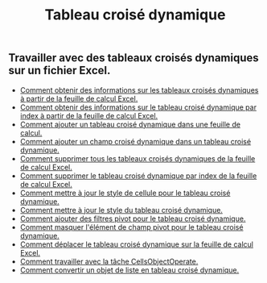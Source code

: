 ﻿---
title: Tableau croisé dynamique
second_title: Aspose.Cells Cloud Documen
type: docs
url: /fr/pivottables/
aliases: [/working-with-pivot-tables/]
keywords: Working with pivot table on an Excel worksheet
description: Comment faire fonctionner les API Cloud REST Aspose.Cells avec un tableau croisé dynamique dans une feuille de calcul Excel. Le SDK prend en charge différents types de langages de développement. Ils incluent Android, C#, Go, Java, NodeJS, Perl, PHP, Python, Ruby et Swift.
weight: 100
---
## Travailler avec des tableaux croisés dynamiques sur un fichier Excel.

- [Comment obtenir des informations sur les tableaux croisés dynamiques à partir de la feuille de calcul Excel.](/cells/fr/pivot-tables/get-all/)
- [Comment obtenir des informations sur le tableau croisé dynamique par index à partir de la feuille de calcul Excel.](/cells/fr/pivot-tables/get/)
- [Comment ajouter un tableau croisé dynamique dans une feuille de calcul.](/cells/fr/pivot-tables/add/)
- [Comment ajouter un champ croisé dynamique dans un tableau croisé dynamique.](/cells/fr/pivot-tables/add-pivot-field/)
- [Comment supprimer tous les tableaux croisés dynamiques de la feuille de calcul Excel.](/cells/fr/pivot-tables/clear/)
- [Comment supprimer le tableau croisé dynamique par index de la feuille de calcul Excel.](/cells/fr/pivot-tables/delete/)
- [Comment mettre à jour le style de cellule pour le tableau croisé dynamique.](/cells/fr/pivot-tables/format/)
- [Comment mettre à jour le style du tableau croisé dynamique.](/cells/fr/pivot-tables/format-all/)
- [Comment ajouter des filtres pivot pour le tableau croisé dynamique.](/cells/fr/pivot-tables/add-filters/)
- [Comment masquer l'élément de champ pivot pour le tableau croisé dynamique.](/cells/fr/pivot-tables/hide-pivot-field-item/)
- [Comment déplacer le tableau croisé dynamique sur la feuille de calcul Excel.](/cells/fr/pivot-tables/move/)
- [Comment travailler avec la tâche CellsObjectOperate.](/cells/fr/working-with-pivot-table-using-cellsobjectoperate-task/)
- [Comment convertir un objet de liste en tableau croisé dynamique.](/cells/fr/pivot-tables/convert-table-to-pivottable/)


